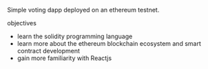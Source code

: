 Simple voting dapp deployed on an ethereum testnet. 

objectives
- learn the solidity programming language
- learn more about the ethereum blockchain ecosystem and smart contract development
- gain more familiarity with Reactjs
